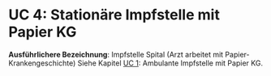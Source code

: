 # UC 4: Stationäre Impfstelle mit Papier KG

**Ausführlichere Bezeichnung**: Impfstelle Spital (Arzt arbeitet mit Papier-Krankengeschichte)
Siehe Kapitel [UC 1](usecase_1_de.html): Ambulante Impfstelle mit Papier KG.